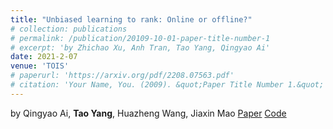 ```yaml
---
title: "Unbiased learning to rank: Online or offline?"
# collection: publications
# permalink: /publication/20109-10-01-paper-title-number-1
# excerpt: 'by Zhichao Xu, Anh Tran, Tao Yang, Qingyao Ai'
date: 2021-2-07
venue: 'TOIS'
# paperurl: 'https://arxiv.org/pdf/2208.07563.pdf'
# citation: 'Your Name, You. (2009). &quot;Paper Title Number 1.&quot; <i>Journal 1</i>. 1(1).'
---
```

<!-- This paper is about the number sdaf ure work. -->
by Qingyao Ai, **Tao Yang**, Huazheng Wang, Jiaxin Mao
[Paper](https://dl.acm.org/doi/pdf/10.1145/3439861) [Code](https://github.com/ULTR-Community/ULTRA)

<!-- Recommended citation: Your Name, You. (2009). "Paper Title Number 1." <i>Journal 1</i>. 1(1). -->